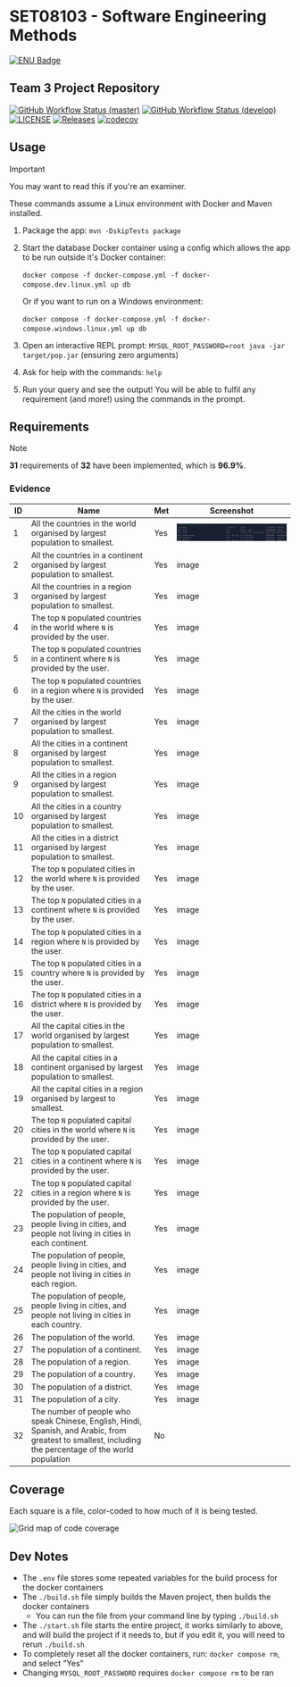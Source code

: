 # SET08103 - Software Engineering Methods

[![ENU Badge](https://img.shields.io/badge/Edinburgh%20Napier%20University-CC002A)](https://www.napier.ac.uk/)

## Team 3 Project Repository

[![GitHub Workflow Status (master)](https://img.shields.io/github/actions/workflow/status/2004seraph/SET08103/docker-image.yml?branch=master&label=master)](https://github.com/2004seraph/SET08103/actions?query=branch%3Amaster)
[![GitHub Workflow Status (develop)](https://img.shields.io/github/actions/workflow/status/2004seraph/SET08103/docker-image.yml?branch=develop&label=develop)](https://github.com/2004seraph/SET08103/actions?query=branch%3Adevelop)
[![LICENSE](https://img.shields.io/github/license/2004seraph/SET08103.svg?style=flat-square)](https://github.com/2004seraph/SET08103/blob/master/LICENSE)
[![Releases](https://img.shields.io/github/release/2004seraph/SET08103/all.svg?style=flat-square)](https://github.com/2004seraph/SET08103/releases)
[![codecov](https://codecov.io/gh/2004seraph/SET08103/branch/master/graph/badge.svg?token=EDH24ELB68)](https://codecov.io/gh/2004seraph/SET08103)

## Usage

> [!IMPORTANT]
> You may want to read this if you're an examiner.

These commands assume a Linux environment with Docker and Maven installed.

1. Package the app: `mvn -DskipTests package`
2. Start the database Docker container using a config which allows the app to be run outside it's Docker container: 

   `docker compose -f docker-compose.yml -f docker-compose.dev.linux.yml up db`

    Or if you want to run on a Windows environment:    

   `docker compose -f docker-compose.yml -f docker-compose.windows.linux.yml up db`
3. Open an interactive REPL prompt: `MYSQL_ROOT_PASSWORD=root java -jar target/pop.jar` (ensuring zero arguments)
4. Ask for help with the commands: `help`
5. Run your query and see the output! You will be able to fulfil any requirement (and more!) using the commands in the prompt.

## Requirements

> [!NOTE]
> **31** requirements of **32** have been implemented, which is **96.9%**.

### Evidence

| ID | Name                                                                                                                                                     | Met | Screenshot                                               |
|----|----------------------------------------------------------------------------------------------------------------------------------------------------------|-----|----------------------------------------------------------|
| 1  | All the countries in the world organised by largest population to smallest.                                                                              | Yes | ![Screenshot of terminal](./doc/demo/requirements/1.png) |
| 2  | All the countries in a continent organised by largest population to smallest.                                                                            | Yes | image                                                    |
| 3  | All the countries in a region organised by largest population to smallest.                                                                               | Yes | image                                                    |
| 4  | The top `N` populated countries in the world where `N` is provided by the user.                                                                          | Yes | image                                                    |
| 5  | The top `N` populated countries in a continent where `N` is provided by the user.                                                                        | Yes | image                                                    |
| 6  | The top `N` populated countries in a region where `N` is provided by the user.                                                                           | Yes | image                                                    |
| 7  | All the cities in the world organised by largest population to smallest.                                                                                 | Yes | image                                                    |
| 8  | All the cities in a continent organised by largest population to smallest.                                                                               | Yes | image                                                    |
| 9  | All the cities in a region organised by largest population to smallest.                                                                                  | Yes | image                                                    |
| 10 | All the cities in a country organised by largest population to smallest.                                                                                 | Yes | image                                                    |
| 11 | All the cities in a district organised by largest population to smallest.                                                                                | Yes | image                                                    |
| 12 | The top `N` populated cities in the world where `N` is provided by the user.                                                                             | Yes | image                                                    |
| 13 | The top `N` populated cities in a continent where `N` is provided by the user.                                                                           | Yes | image                                                    |
| 14 | The top `N` populated cities in a region where `N` is provided by the user.                                                                              | Yes | image                                                    |
| 15 | The top `N` populated cities in a country where `N` is provided by the user.                                                                             | Yes | image                                                    |
| 16 | The top `N` populated cities in a district where `N` is provided by the user.                                                                            | Yes | image                                                    |
| 17 | All the capital cities in the world organised by largest population to smallest.                                                                         | Yes | image                                                    |
| 18 | All the capital cities in a continent organised by largest population to smallest.                                                                       | Yes | image                                                    |
| 19 | All the capital cities in a region organised by largest to smallest.                                                                                     | Yes | image                                                    |
| 20 | The top `N` populated capital cities in the world  where `N` is provided by the user.                                                                    | Yes | image                                                    |
| 21 | The top `N` populated capital cities in a continent where `N` is provided by the user.                                                                   | Yes | image                                                    |
| 22 | The top `N` populated capital cities in a region where `N` is provided by the user.                                                                      | Yes | image                                                    |
| 23 | The population of people, people living in cities, and people not living in cities in each continent.                                                    | Yes | image                                                    |
| 24 | The population of people, people living in cities, and people not living in cities in each region.                                                       | Yes | image                                                    |
| 25 | The population of people, people living in cities, and people not living in cities in each country.                                                      | Yes | image                                                    |
| 26 | The population of the world.                                                                                                                             | Yes | image                                                    |
| 27 | The population of a continent.                                                                                                                           | Yes | image                                                    |
| 28 | The population of a region.                                                                                                                              | Yes | image                                                    |
| 29 | The population of a country.                                                                                                                             | Yes | image                                                    |
| 30 | The population of a district.                                                                                                                            | Yes | image                                                    |
| 31 | The population of a city.                                                                                                                                | Yes | image                                                    |
| 32 | The number of people who speak Chinese, English, Hindi, Spanish, and Arabic, from greatest to smallest, including the percentage of the world population | No  |                                                          |

## Coverage

Each square is a file, color-coded to how much of it is being tested.

![Grid map of code coverage](https://codecov.io/gh/2004seraph/SET08103/graphs/tree.svg?token=EDH24ELB68)

## Dev Notes

- The `.env` file stores some repeated variables for the build process for the docker containers
- The `./build.sh` file simply builds the Maven project, then builds the docker containers
  - You can run the file from your command line by typing `./build.sh`
- The `./start.sh` file starts the entire project, it works similarly to above, and will build the project if it needs
to, but if you edit it, you will need to rerun `./build.sh`
- To completely reset all the docker containers, run: `docker compose rm`, and select "Yes"
- Changing `MYSQL_ROOT_PASSWORD` requires `docker compose rm` to be ran